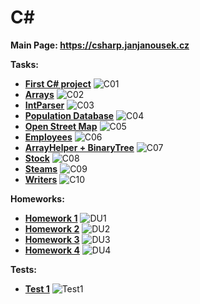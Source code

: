 # C#

**Main Page: https://csharp.janjanousek.cz**

**Tasks:**
* [**First C# project**](https://github.com/patrick11514/VSB/tree/main/Semester3/CSharp/C1)
    ![C01](https://upload.patrick115.eu/screenshot/jan_CSharp1.png)
* [**Arrays**](https://github.com/patrick11514/VSB/tree/main/Semester3/CSharp/C2)
    ![C02](https://upload.patrick115.eu/screenshot/jan_CSharp2.png)
* [**IntParser**](https://github.com/patrick11514/VSB/tree/main/Semester3/CSharp/C03)
    ![C03](https://upload.patrick115.eu/screenshot/jan_CSharp3.png)
* [**Population Database**](https://github.com/patrick11514/VSB/tree/main/Semester3/CSharp/C04)
    ![C04](https://upload.patrick115.eu/screenshot/jan_CSharp4.png)
* [**Open Street Map**](https://github.com/patrick11514/VSB/tree/main/Semester3/CSharp/C05)
    ![C05](https://upload.patrick115.eu/screenshot/jan_CSharp5.png)
* [**Employees**](https://github.com/patrick11514/VSB/tree/main/Semester3/CSharp/C06)
    ![C06](https://upload.patrick115.eu/screenshot/jan_CSharp6.png)
* [**ArrayHelper + BinaryTree**](https://github.com/patrick11514/VSB/tree/main/Semester3/CSharp/C07)
    ![C07](https://upload.patrick115.eu/screenshot/jan_CSharp7.png)
* [**Stock**](https://github.com/patrick11514/VSB/tree/main/Semester3/CSharp/C08)
    ![C08](https://upload.patrick115.eu/screenshot/jan_CSharp8.png)
* [**Steams**](https://github.com/patrick11514/VSB/tree/main/Semester3/CSharp/C09)
    ![C09](https://upload.patrick115.eu/screenshot/jan_CSharp9.png)
* [**Writers**](https://github.com/patrick11514/VSB/tree/main/Semester3/CSharp/C10)
    ![C10](https://upload.patrick115.eu/screenshot/jan_CSharp10.png)

**Homeworks:**
* [**Homework 1**](https://github.com/patrick11514/VSB/tree/main/Semester3/CSharp/DU1)
    ![DU1](https://upload.patrick115.eu/screenshot/CSharp_DU1.png)
* [**Homework 2**](https://github.com/patrick11514/VSB/tree/main/Semester3/CSharp/DU2)
    ![DU2](https://upload.patrick115.eu/screenshot/CSharp_DU2.png)
* [**Homework 3**](https://github.com/patrick11514/VSB/tree/main/Semester3/CSharp/DU3)
    ![DU3](https://upload.patrick115.eu/screenshot/CSharp_DU3)
* [**Homework 4**](https://github.com/patrick11514/VSB/tree/main/Semester3/CSharp/DU4)
    ![DU4](https://upload.patrick115.eu/screenshot/jan_CSharp_DU4.png)

**Tests:**
* [**Test 1**](https://github.com/patrick11514/VSB/tree/main/Semester3/CSharp/Test1)
    ![Test1](https://upload.patrick115.eu/screenshot/CSharp_Test1.png)